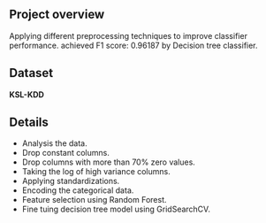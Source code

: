## Project overview 
Applying different preprocessing techniques to improve classifier performance. achieved F1 score: 0.96187 by Decision tree classifier.

## Dataset
**KSL-KDD**

## Details 
- Analysis the data. 
- Drop constant columns.
- Drop columns with more than 70% zero values. 
- Taking the log of high variance columns.
- Applying standardizations.
- Encoding the categorical data.
- Feature selection using Random Forest.
- Fine tuing decision tree model using GridSearchCV.
